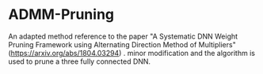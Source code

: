 # ADMM-Pruning

An adapted method reference to the paper "A Systematic DNN Weight Pruning Framework using Alternating Direction Method of Multipliers"(https://arxiv.org/abs/1804.03294)
. minor modification and the algorithm is used to prune a three fully connected DNN.
